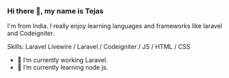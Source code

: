 ### Hi there 👋, my name is Tejas 

I'm from India. I really enjoy learning languages and frameworks like laravel and Codeigniter.

Skills: Laravel Livewire / Laravel / Codeigniter / JS / HTML / CSS

- 🔭 I’m currently working Laravel.
- 🌱 I’m currently learning node js.

<!-- [![Tejas's GitHub stats](https://github-readme-stats.vercel.app/api?username=Tejas20002&show_icons=true&theme=radical)](https://github.com/anuraghazra/github-readme-stats) -->

<!-- [![Top Langs](https://github-readme-stats.vercel.app/api/top-langs/?username=Tejas20002)](https://github.com/anuraghazra/github-readme-stats) -->

